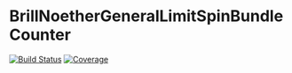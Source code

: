 # BrillNoetherGeneralLimitSpinBundleCounter

[![Build Status](https://github.com/HereAround/BrillNoetherGeneralLimitSpinBundleCounter.jl/actions/workflows/CI.yml/badge.svg?branch=main)](https://github.com/HereAround/BrillNoetherGeneralLimitSpinBundleCounter.jl/actions/workflows/CI.yml?query=branch%3Amain)
[![Coverage](https://codecov.io/gh/HereAround/BrillNoetherGeneralLimitSpinBundleCounter.jl/branch/main/graph/badge.svg)](https://codecov.io/gh/HereAround/BrillNoetherGeneralLimitSpinBundleCounter.jl)
